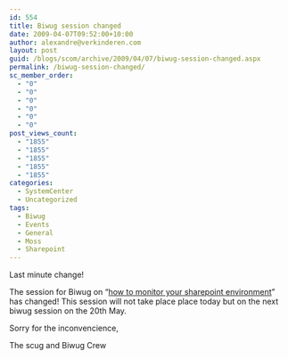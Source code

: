 ```yaml
---
id: 554
title: Biwug session changed
date: 2009-04-07T09:52:00+10:00
author: alexandre@verkinderen.com
layout: post
guid: /blogs/scom/archive/2009/04/07/biwug-session-changed.aspx
permalink: /biwug-session-changed/
sc_member_order:
  - "0"
  - "0"
  - "0"
  - "0"
  - "0"
  - "0"
post_views_count:
  - "1855"
  - "1855"
  - "1855"
  - "1855"
  - "1855"
categories:
  - SystemCenter
  - Uncategorized
tags:
  - Biwug
  - Events
  - General
  - Moss
  - Sharepoint
---
```

Last minute change!

The session for Biwug on &#8220;[how to monitor your sharepoint environment](/blogs/scom/archive/2009/03/19/biwug-amp-scug-session-using-system-center-operations-manager-to-monitor-your-sharepoint-environment.aspx)&#8221; has changed! This session will not take place place today but on the next biwug session on the 20th May.

Sorry for the inconvencience,

The scug and Biwug Crew